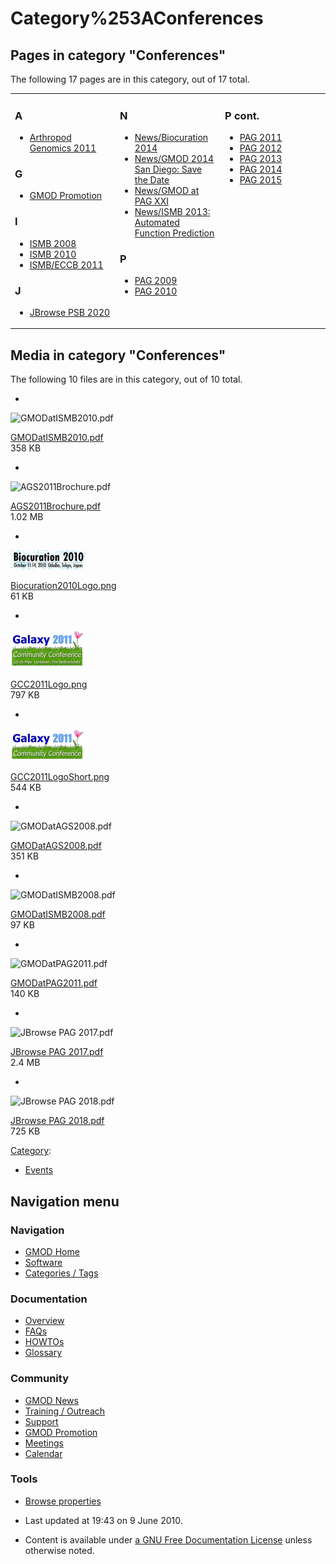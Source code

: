 



<span id="top"></span>




# <span dir="auto">Category%253AConferences</span>










## Pages in category "Conferences"

The following 17 pages are in this category, out of 17 total.



<table style="width: 100%;">
<colgroup>
<col style="width: 33%" />
<col style="width: 33%" />
<col style="width: 33%" />
</colgroup>
<tbody>
<tr class="odd" style="vertical-align: top;">
<td style="width: 33.3%"><h3 id="a">A</h3>
<ul>
<li><a href="Arthropod_Genomics_2011"
title="Arthropod Genomics 2011">Arthropod Genomics 2011</a></li>
</ul>
<h3 id="g">G</h3>
<ul>
<li><a href="GMOD_Promotion" title="GMOD Promotion">GMOD
Promotion</a></li>
</ul>
<h3 id="i">I</h3>
<ul>
<li><a href="ISMB_2008" title="ISMB 2008">ISMB 2008</a></li>
<li><a href="ISMB_2010" title="ISMB 2010">ISMB 2010</a></li>
<li><a href="ISMB/ECCB_2011" title="ISMB/ECCB 2011">ISMB/ECCB
2011</a></li>
</ul>
<h3 id="j">J</h3>
<ul>
<li><a href="JBrowse_PSB_2020" title="JBrowse PSB 2020">JBrowse PSB
2020</a></li>
</ul></td>
<td style="width: 33.3%"><h3 id="n">N</h3>
<ul>
<li><a href="News/Biocuration_2014"
title="News/Biocuration 2014">News/Biocuration 2014</a></li>
<li><a href="News/GMOD_2014_San_Diego%253A_Save_the_Date"
title="News/GMOD 2014 San Diego: Save the Date">News/GMOD 2014 San
Diego: Save the Date</a></li>
<li><a href="News/GMOD_at_PAG_XXI"
title="News/GMOD at PAG XXI">News/GMOD at PAG XXI</a></li>
<li><a href="News/ISMB_2013%253A_Automated_Function_Prediction"
title="News/ISMB 2013: Automated Function Prediction">News/ISMB 2013:
Automated Function Prediction</a></li>
</ul>
<h3 id="p">P</h3>
<ul>
<li><a href="PAG_2009" title="PAG 2009">PAG 2009</a></li>
<li><a href="PAG_2010" title="PAG 2010">PAG 2010</a></li>
</ul></td>
<td style="width: 33.3%"><h3 id="p-cont.">P cont.</h3>
<ul>
<li><a href="PAG_2011" title="PAG 2011">PAG 2011</a></li>
<li><a href="PAG_2012" title="PAG 2012">PAG 2012</a></li>
<li><a href="PAG_2013" title="PAG 2013">PAG 2013</a></li>
<li><a href="PAG_2014" title="PAG 2014">PAG 2014</a></li>
<li><a href="PAG_2015" title="PAG 2015">PAG 2015</a></li>
</ul></td>
</tr>
</tbody>
</table>




## Media in category "Conferences"

The following 10 files are in this category, out of 10 total.

- 

  

  

  <img
  src="../mediawiki/skins/common/images/icons/fileicon-pdf.png"
  width="120" height="120" alt="GMODatISMB2010.pdf" />

  

  

  

  [GMODatISMB2010.pdf](File:GMODatISMB2010.pdf "File:GMODatISMB2010.pdf")  
  358 KB  

  

  

- 

  

  

  <img
  src="../mediawiki/skins/common/images/icons/fileicon-pdf.png"
  width="120" height="120" alt="AGS2011Brochure.pdf" />

  

  

  

  [AGS2011Brochure.pdf](File:AGS2011Brochure.pdf "File:AGS2011Brochure.pdf")  
  1.02 MB  

  

  

- 

  

  

  <img
  src="https://raw.githubusercontent.com/GMOD/gmod.github.io/main/mediawiki/images/thumb/e/ee/Biocuration2010Logo.png/120px-Biocuration2010Logo.png"
  width="120" height="31" alt="Biocuration2010Logo.png" />

  

  

  

  [Biocuration2010Logo.png](File:Biocuration2010Logo.png "File:Biocuration2010Logo.png")  
  61 KB  

  

  

- 

  

  

  <img
  src="https://raw.githubusercontent.com/GMOD/gmod.github.io/main/mediawiki/images/thumb/a/a5/GCC2011Logo.png/120px-GCC2011Logo.png"
  width="120" height="62" alt="GCC2011Logo.png" />

  

  

  

  [GCC2011Logo.png](File:GCC2011Logo.png "File:GCC2011Logo.png")  
  797 KB  

  

  

- 

  

  

  <img
  src="https://raw.githubusercontent.com/GMOD/gmod.github.io/main/mediawiki/images/thumb/6/65/GCC2011LogoShort.png/120px-GCC2011LogoShort.png"
  width="120" height="52" alt="GCC2011LogoShort.png" />

  

  

  

  [GCC2011LogoShort.png](File:GCC2011LogoShort.png "File:GCC2011LogoShort.png")  
  544 KB  

  

  

- 

  

  

  <img
  src="../mediawiki/skins/common/images/icons/fileicon-pdf.png"
  width="120" height="120" alt="GMODatAGS2008.pdf" />

  

  

  

  [GMODatAGS2008.pdf](File:GMODatAGS2008.pdf "File:GMODatAGS2008.pdf")  
  351 KB  

  

  

- 

  

  

  <img
  src="../mediawiki/skins/common/images/icons/fileicon-pdf.png"
  width="120" height="120" alt="GMODatISMB2008.pdf" />

  

  

  

  [GMODatISMB2008.pdf](File:GMODatISMB2008.pdf "File:GMODatISMB2008.pdf")  
  97 KB  

  

  

- 

  

  

  <img
  src="../mediawiki/skins/common/images/icons/fileicon-pdf.png"
  width="120" height="120" alt="GMODatPAG2011.pdf" />

  

  

  

  [GMODatPAG2011.pdf](File:GMODatPAG2011.pdf "File:GMODatPAG2011.pdf")  
  140 KB  

  

  

- 

  

  

  <img
  src="../mediawiki/skins/common/images/icons/fileicon-pdf.png"
  width="120" height="120" alt="JBrowse PAG 2017.pdf" />

  

  

  

  [JBrowse PAG
  2017.pdf](File:JBrowse_PAG_2017.pdf "File:JBrowse PAG 2017.pdf")  
  2.4 MB  

  

  

- 

  

  

  <img
  src="../mediawiki/skins/common/images/icons/fileicon-pdf.png"
  width="120" height="120" alt="JBrowse PAG 2018.pdf" />

  

  

  

  [JBrowse PAG
  2018.pdf](File:JBrowse_PAG_2018.pdf "File:JBrowse PAG 2018.pdf")  
  725 KB  

  

  





[Category](Special%253ACategories "Special%253ACategories"):

- [Events](Category%253AEvents "Category%253AEvents")






## Navigation menu









### Navigation



- <span id="n-GMOD-Home">[GMOD Home](Main_Page)</span>
- <span id="n-Software">[Software](GMOD_Components)</span>
- <span id="n-Categories-.2F-Tags">[Categories /
  Tags](Categories)</span>




### Documentation



- <span id="n-Overview">[Overview](Overview)</span>
- <span id="n-FAQs">[FAQs](Category%253AFAQ)</span>
- <span id="n-HOWTOs">[HOWTOs](Category%253AHOWTO)</span>
- <span id="n-Glossary">[Glossary](Glossary)</span>




### Community



- <span id="n-GMOD-News">[GMOD News](GMOD_News)</span>
- <span id="n-Training-.2F-Outreach">[Training /
  Outreach](Training_and_Outreach)</span>
- <span id="n-Support">[Support](Support)</span>
- <span id="n-GMOD-Promotion">[GMOD Promotion](GMOD_Promotion)</span>
- <span id="n-Meetings">[Meetings](Meetings)</span>
- <span id="n-Calendar">[Calendar](Calendar)</span>




### Tools

- <span id="t-smwbrowselink"><a href="Special%253ABrowse/Category%253AConferences" rel="smw-browse">Browse
  properties</a></span>



- <span id="footer-info-lastmod">Last updated at 19:43 on 9 June
  2010.</span>
<!-- - <span id="footer-info-viewcount">11,755 page views.</span> -->
- <span id="footer-info-copyright">Content is available under
  <a href="http://www.gnu.org/licenses/fdl-1.3.html" class="external"
  rel="nofollow">a GNU Free Documentation License</a> unless otherwise
  noted.</span>

<!-- -->



<!-- -->




